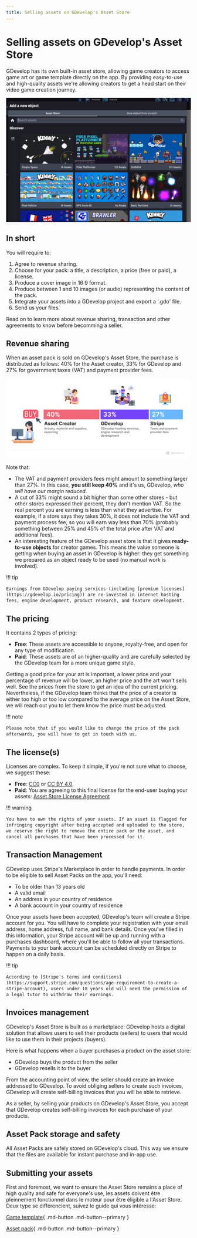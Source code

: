 ```yaml
---
title: Selling assets on GDevelop's Asset Store
---
```


# Selling assets on GDevelop's Asset Store

GDevelop has its own built-in asset store, allowing game creators to access game art or game template directly on the app.
By providing easy-to-use and high-quality assets we're allowing creators to get a head start on their video game creation journey.

![](asset-store.png)

## In short

You will require to:

1. Agree to revenue sharing.
2. Choose for your pack: a title, a description, a price (free or paid), a license.
3. Produce a cover image in 16:9 format.
4. Produce between 1 and 10 images (or audio) representing the content of the pack.
5. Integrate your assets into a GDevelop project and export a '.gdo' file.
6. Send us your files.

Read on to learn more about revenue sharing, transaction and other agreements to know before becomming a seller.

## Revenue sharing

When an asset pack is sold on GDevelop's Asset Store, the purchase is distributed as follows: 40% for the Asset creator, 33% for GDevelop and 27% for government taxes (VAT) and payment provider fees.

![](revenue-sharing.png)

Note that:

- The VAT and payment providers fees might amount to something larger than 27%. In this case, **you still keep 40%** and it's us, GDevelop, _who will have our margin reduced_.
- A cut of 33% might sound a bit higher than some other stores - but other stores expressed their percent, they don't mention VAT. So the real percent you are earning is less than what they advertise. For example, if a store says they takes 30%, it does not include the VAT and payment process fee, so you will earn way less than 70% (probably something between 25% and 45% of the total price after VAT and additional fees).
- An interesting feature of the GDevelop asset store is that it gives **ready-to-use objects** for creator games. This means the value someone is getting when buying an asset in GDevelop is higher: they get something we prepared as an object ready to be used (no manual work is involved).

!!! tip

    Earnings from GDevelop paying services (including [premium licenses](https://gdevelop.io/pricing)) are re-invested in internet hosting fees, engine development, product research, and feature development.

## The pricing

It contains 2 types of pricing:

- **Free**: These assets are accessible to anyone, royalty-free, and open for any type of modification.
- **Paid**: These assets are of an higher-quality and are carefully selected by the GDevelop team for a more unique game style.

Getting a good price for your art is important, a lower price and your percentage of revenue will be lower, an higher price and the art won't sells well. See the prices from the store to get an idea of the current pricing.
Nevertheless, if the GDevelop team thinks that the price of a creator is either too high or too low compared to the average price on the Asset Store, we will reach out you to let them know the price must be adjusted.

!!! note

    Please note that if you would like to change the price of the pack afterwards, you will have to get in touch with us.

## The license(s)

Licenses are complex. To keep it simple, if you're not sure what to choose, we suggest these:

- **Free**: [CC0](https://creativecommons.org/public-domain/cc0/) or [CC BY 4.0](https://creativecommons.org/licenses/by/4.0/).
- **Paid**: You are agreeing to this final license for the end-user buying your assets: [Asset Store License Agreement](https://gdevelop.io/page/asset-store-license-agreement)

!!! warning

    You have to own the rights of your assets. If an asset is flagged for infringing copyright after being accepted and uploaded to the store, we reserve the right to remove the entire pack or the asset, and cancel all purchases that have been processed for it.

## Transaction Management

GDevelop uses Stripe's Marketplace in order to handle payments.
In order to be eligible to sell Asset Packs on the app, you'll need:

- To be older than 13 years old
- A valid email
- An address in your country of residence
- A bank account in your country of residence

Once your assets have been accepted, GDevelop's team will create a Stripe account for you.
You will have to complete your registration with your email address, home address, full name, and bank details. Once you've filled in this information, your Stripe account will be up and running with a purchases dashboard, where you'll be able to follow all your transactions.
Payments to your bank account can be scheduled directly on Stripe to happen on a daily basis.

!!! tip

    According to [Stripe's terms and conditions](https://support.stripe.com/questions/age-requirement-to-create-a-stripe-account), users under 18 years old will need the permission of a legal tutor to withdraw their earnings.

## Invoices management

GDevelop's Asset Store is built as a marketplace: GDevelop hosts a digital solution that allows users to sell their products (sellers) to users that would like to use them in their projects (buyers).

Here is what happens when a buyer purchases a product on the asset store:

- GDevelop buys the product from the seller
- GDevelop resells it to the buyer

From the accounting point of view, the seller should create an invoice addressed to GDevelop.
To avoid obliging sellers to create such invoices, GDevelop will create self-billing invoices that you will be able to retrieve.

As a seller, by selling your products on GDevelop's Asset Store, you accept that GDevelop creates self-billing invoices for each purchase of your products.

## Asset Pack storage and safety

All Asset Packs are safely stored on GDevelop's cloud.
This way we ensure that the files are available for instant purchase and in-app use.

## Submitting your assets

First and foremost, we want to ensure the Asset Store remains a place of high quality and safe for everyone's use, les assets doivent être pleinnement fonctionnel dans le moteur pour être éligible a l'Asset Store. Deux type se différencient, suivez le guide qui vous intéresse:

[Game template](/gdevelop5/community/guide-for-submitting-an-example/){ .md-button .md-button--primary }

[Asset pack](/gdevelop5/community/contribute-to-the-assets-store/){ .md-button .md-button--primary }
